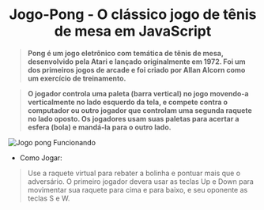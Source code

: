 <h1 align="center"> Jogo-Pong - O clássico jogo de tênis de mesa em JavaScript </h1>

>   **Pong é um jogo eletrônico com temática de tênis de mesa, desenvolvido pela Atari e lançado originalmente em 1972.
 Foi um dos primeiros jogos de arcade e foi criado por Allan Alcorn como um exercício de treinamento.**

>  **O jogador controla uma paleta (barra vertical) no jogo movendo-a verticalmente no lado esquerdo da tela, e compete 
contra o computador ou outro jogador que controlam uma segunda raquete no lado oposto. Os jogadores usam suas paletas
para acertar a esfera (bola) e mandá-la para o outro lado.**


 ![Jogo pong Funcionando](https://github.com/Milenaprado9999/Jogo-Pong/assets/50625429/b4a5d74b-381d-4255-abd7-2f7204cf25b7)


* Como Jogar:
> Use a raquete virtual para rebater a bolinha e pontuar mais que o adversário. 
 O primeiro jogador devera usar as teclas Up e Down para movimentar sua raquete
 para cima e para baixo, e seu oponente as teclas S e W. 
